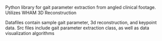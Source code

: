 Python library for gait parameter extraction from angled clinical footage. Utilizes WHAM 3D Reconstruction

Datafiles contain sample gait parameter, 3d reconstruction, and keypoint data.
Src files include gait parameter extraction class, as well as data visualization algorithms
